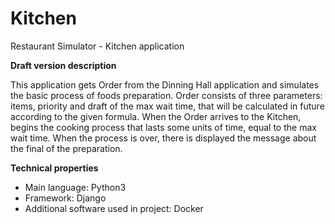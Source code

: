 # Kitchen
Restaurant Simulator - Kitchen application

**Draft version description**

This application gets Order from the Dinning Hall application and simulates the basic process of foods preparation. Order consists of three parameters: items, priority and draft of the max wait time, that will be calculated in future according to the given formula. When the Order arrives to the Kitchen, begins the cooking process that lasts some units of time, equal to the max wait time. When the process is over, there is displayed the message about the final of the preparation.

**Technical properties**

- Main language: Python3
- Framework: Django
- Additional software used in project: Docker
